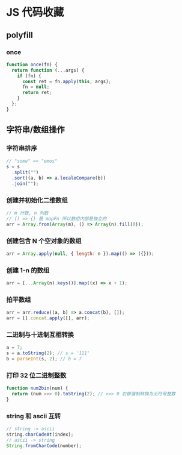 # JS 代码收藏

## polyfill

### once

```js
function once(fn) {
  return function (...args) {
    if (fn) {
      const ret = fn.apply(this, args);
      fn = null;
      return ret;
    }
  };
}
```

## 字符串/数组操作

### 字符串排序

```js
// "some" => "emos"
s = s
  .split("")
  .sort((a, b) => a.localeCompare(b))
  .join("");
```

### 创建并初始化二维数组

```js
// m 行数, n 列数
// () => {} 是 mapFn 所以数组内部是独立的
arr = Array.from(Array(m), () => Array(n).fill(0));
```

### 创建包含 N 个空对象的数组

```js
arr = Array.apply(null, { length: n }).map(() => ({}));
```

### 创建 1-n 的数组

```js
arr = [...Array(n).keys()].map((x) => x + 1);
```

### 拍平数组

```js
arr = arr.reduce((a, b) => a.concat(b), []);
arr = [].concat.apply([], arr);
```

### 二进制与十进制互相转换

```js
a = 7;
s = a.toString(2); // s = '111'
b = parseInt(s, 2); // b = 7
```

### 打印 32 位二进制整数

```js
function num2bin(num) {
  return (num >>> 0).toString(2); // >>> 0 右移强制转换为无符号整数
}
```

### string 和 ascii 互转

```js
// string -> ascii
string.charCodeAt(index);
// ascii -> string
String.fromCharCode(number);
```
